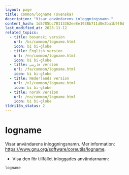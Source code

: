 ```yaml
---
layout: page
title: common/logname (svenska)
description: "Visar användarens inloggningsnamn."
content_hash: 1d5785bc70113362ee8e1938b711d8e2ba1b9f0d
last_modified_at: 2023-11-12
related_topics:
  - title: bosanski version
    url: /bs/common/logname.html
    icon: bi bi-globe
  - title: English version
    url: /en/common/logname.html
    icon: bi bi-globe
  - title: فارسی version
    url: /fa/common/logname.html
    icon: bi bi-globe
  - title: Nederlands version
    url: /nl/common/logname.html
    icon: bi bi-globe
  - title: norsk version
    url: /no/common/logname.html
    icon: bi bi-globe
tldri18n_status: 2
---
```

# logname

Visar användarens inloggningsnamn.
Mer information: <https://www.gnu.org/software/coreutils/logname>.

- Visa den för tillfället inloggades användarnamn:

`logname`
